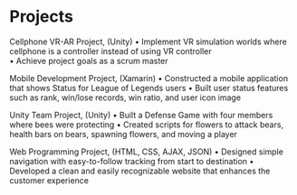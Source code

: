 # Projects

Cellphone VR-AR Project, (Unity)
•	Implement VR simulation worlds where cellphone is a controller instead of using VR controller 		
•	Achieve project goals as a scrum master

Mobile Development Project, (Xamarin)
•	Constructed a mobile application that shows Status for League of Legends users
•	Built user status features such as rank, win/lose records, win ratio, and user icon image

Unity Team Project, (Unity)
•	Built a Defense Game with four members where bees were protecting
•	Created scripts for flowers to attack bears, health bars on bears, spawning flowers, and moving a player

Web Programming Project, (HTML, CSS, AJAX, JSON)
•	Designed simple navigation with easy-to-follow tracking from start to destination
•	Developed a clean and easily recognizable website that enhances the customer experience
